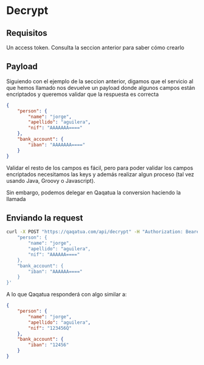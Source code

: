 # Decrypt

## Requisitos

Un access token. Consulta la seccion anterior para saber cómo crearlo

## Payload

Siguiendo con el ejemplo de la seccion anterior, digamos que el servicio al que hemos llamado nos devuelve
un payload donde algunos campos están encriptados y queremos validar que la respuesta es correcta

```json
{
    "person": {
        "name": "jorge",
        "apellido": "aguilera",
        "nif": "AAAAAAA===="
    },
    "bank_account": {
        "iban": "AAAAAAA===="
    }
}
```

Validar el resto de los campos es fácil, pero para poder validar los campos encriptados necesitamos las keys
y además realizar algun proceso (tal vez usando Java, Groovy o Javascript).

Sin embargo, podemos delegar en Qaqatua la conversion haciendo la llamada

## Enviando la request

```bash
curl -X POST "https://qaqatua.com/api/decrypt" -H "Authorization: Bearer <your_token>" -d '{
    "person": {
        "name": "jorge",
        "apellido": "aguilera",
        "nif": "AAAAAA===="
    },
    "bank_account": {
        "iban": "AAAAAA===="
    }
}'
```

A lo que Qaqatua responderá con algo similar a:

```json
{
    "person": {
        "name": "jorge",
        "apellido": "aguilera",
        "nif": "123456Q"
    },
    "bank_account": {
        "iban": "12456"
    }
}
```



